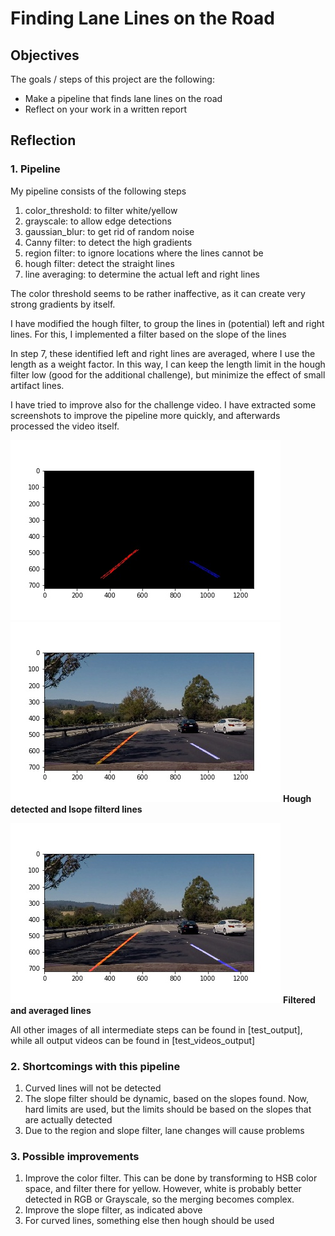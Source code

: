 # **Finding Lane Lines on the Road** 

## Objectives

The goals / steps of this project are the following:
* Make a pipeline that finds lane lines on the road
* Reflect on your work in a written report


## Reflection

### 1. Pipeline
My pipeline consists of the following steps
1. color_threshold: to filter white/yellow
2. grayscale: to allow edge detections
3. gaussian_blur: to get rid of random noise
4. Canny filter: to detect the high gradients
5. region filter: to ignore locations where the lines cannot be
6. hough filter: detect the straight lines
7. line averaging: to determine the actual left and right lines

The color threshold seems to be rather inaffective, as it can create very strong gradients by itself.

I have modified the hough filter, to group the lines in (potential) left and right lines. For this, I implemented a filter based on the slope of the lines

In step 7, these identified left and right lines are averaged, where I use the length as a weight factor. In this way, I can keep the length limit in the hough filter low (good for the additional challenge), but minimize the effect of small artifact lines.

I have tried to improve also for the challenge video. I have extracted some screenshots to improve the pipeline more quickly, and afterwards processed the video itself.

![Hough detected and slope filtered lines](test_output/a.hough.jpg)
![Hough detected and slope filtered lines](test_output/a.hough.overlay.jpg)
**Hough detected and lsope filterd lines**

![Filtered and averaged lines](test_output/a.averaged.overlay.jpg)
**Filtered and averaged lines**

All other images of all intermediate steps can be found in [test_output], while all output videos can be found in [test_videos_output]


### 2. Shortcomings with this pipeline
1. Curved lines will not be detected
2. The slope filter should be dynamic, based on the slopes found. Now, hard limits are used, but the limits should be based on the slopes that are actually detected
3. Due to the region and slope filter, lane changes will cause problems


### 3. Possible improvements
1. Improve the color filter. This can be done by transforming to HSB color space, and filter there for yellow. However, white is probably better detected in RGB or Grayscale, so the merging becomes complex.
2. Improve the slope filter, as indicated above
3. For curved lines, something else then hough should be used

